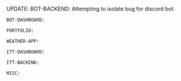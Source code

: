 UPDATE:
    BOT-BACKEND:
        Attempting to isolate bug for discord bot.

    BOT-DASHBOARD:

    PORTFOLIO:
      
    WEATHER-APP:

    ITT-DASHBOARD:

    ITT-BACKEND:

    MISC:
      
